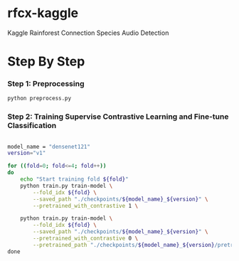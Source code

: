 # rfcx-kaggle
Kaggle Rainforest Connection Species Audio Detection

# Step By Step

### Step 1: Preprocessing

```bash
python preprocess.py
```

### Step 2: Training Supervise Contrastive Learning and Fine-tune Classification 

```bash

model_name = "densenet121"
version="v1"

for ((fold=0; fold<=4; fold++))
do
    echo "Start training fold ${fold}"
    python train.py train-model \
        --fold_idx ${fold} \
        --saved_path "./checkpoints/${model_name}_${version}" \
        --pretrained_with_contrastive 1 \

    python train.py train-model \
        --fold_idx ${fold} \
        --saved_path "./checkpoints/${model_name}_${version}" \
        --pretrained_with_contrastive 0 \
        --pretrained_path "./checkpoints/${model_name}_${version}/pretrained_best_fold${fold}.h5" \
done
```
